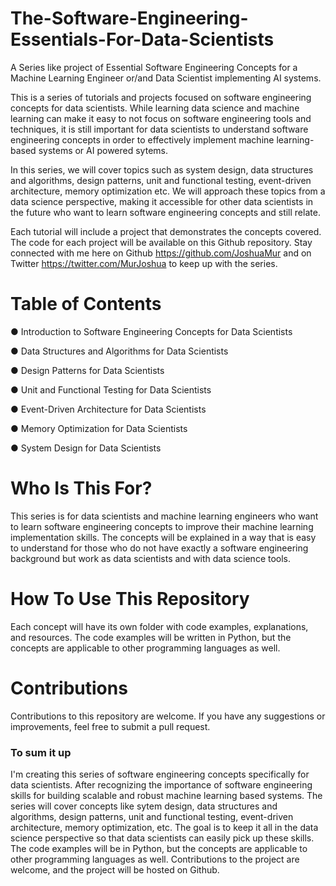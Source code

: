 # The-Software-Engineering-Essentials-For-Data-Scientists
A Series like project of Essential Software Engineering Concepts for a Machine Learning Engineer or/and Data Scientist implementing AI systems.

This is a series of tutorials and projects focused on software engineering concepts for data scientists. While learning data science and machine learning can make it easy to not focus on software engineering tools and techniques, it is still important for data scientists to understand software engineering concepts in order to effectively implement machine learning-based systems or AI powered sytems.

In this series, we will cover topics such as system design, data structures and algorithms, design patterns, unit and functional testing, event-driven architecture, memory optimization etc. We will approach these topics from a data science perspective, making it accessible for other data scientists in the future who want to learn software engineering concepts and still relate.

Each tutorial will include a project that demonstrates the concepts covered. The code for each project will be available on this Github repository.
Stay connected with me here on Github https://github.com/JoshuaMur and on Twitter https://twitter.com/MurJoshua to keep up with the series.


# Table of Contents
● Introduction to Software Engineering Concepts for Data Scientists

● Data Structures and Algorithms for Data Scientists

● Design Patterns for Data Scientists

● Unit and Functional Testing for Data Scientists

● Event-Driven Architecture for Data Scientists

● Memory Optimization for Data Scientists

● System Design for Data Scientists


# Who Is This For?

This series is for data scientists and machine learning engineers who want to learn software engineering concepts to improve their machine learning implementation skills. The concepts will be explained in a way that is easy to understand for those who do not have exactly a software engineering background but work as data scientists and with data science tools.


# How To Use This Repository
Each concept will have its own folder with code examples, explanations, and resources. The code examples will be written in Python, but the concepts are applicable to other programming languages as well.

# Contributions
Contributions to this repository are welcome. If you have any suggestions or improvements, feel free to submit a pull request.

### To sum it up
I'm creating this series of software engineering concepts specifically for data scientists. After recognizing the importance of software engineering skills for building scalable and robust machine learning based systems. The series will cover concepts like sytem design, data structures and algorithms, design patterns, unit and functional testing, event-driven architecture, memory optimization, etc. The goal is to keep it all in the data science perspective so that data scientists can easily pick up these skills. The code examples will be in Python, but the concepts are applicable to other programming languages as well. Contributions to the project are welcome, and the project will be hosted on Github.
